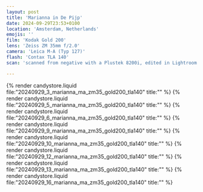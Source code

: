 ```yaml
---
layout: post
title: 'Marianna in De Pijp'
date: 2024-09-29T23:53+0100
location: 'Amsterdam, Netherlands'
emojis: ''
film: 'Kodak Gold 200'
lens: 'Zeiss ZM 35mm f/2.0'
camera: 'Leica M-A (Typ 127)'
flash: 'Contax TLA 140'
scan: 'scanned from negative with a Plustek 8200i, edited in Lightroom'

---
```


{% render candystore.liquid file:"20240929_3_marianna_ma_zm35_gold200_tla140" title:"" %}
{% render candystore.liquid file:"20240929_5_marianna_ma_zm35_gold200_tla140" title:"" %}
{% render candystore.liquid file:"20240929_6_marianna_ma_zm35_gold200_tla140" title:"" %}
{% render candystore.liquid file:"20240929_9_marianna_ma_zm35_gold200_tla140" title:"" %}
{% render candystore.liquid file:"20240929_10_marianna_ma_zm35_gold200_tla140" title:"" %}
{% render candystore.liquid file:"20240929_12_marianna_ma_zm35_gold200_tla140" title:"" %}
{% render candystore.liquid file:"20240929_13_marianna_ma_zm35_gold200_tla140" title:"" %}
{% render candystore.liquid file:"20240929_16_marianna_ma_zm35_gold200_tla140" title:"" %}
